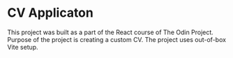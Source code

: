 # CV Applicaton

This project was built as a part of the React course of The Odin Project.
Purpose of the project is creating a custom CV. The project uses out-of-box
Vite setup.
